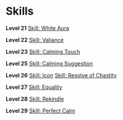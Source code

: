 <!-- TITLE: Sensei -->
<!-- SUBTITLE: Nobility, tranquility and piety all rolled up into one being.  Do not take their benevolent ways for granted however, a Sensei is also a cruel instructor when it comes to pugilism. -->

# Skills

**Level 21**
[Skill: White Aura](white-aura)

**Level 22**
[Skill: Valiance](valiance)

**Level 23**
[Skill: Calming Touch](calming-touch)

**Level 25**
[Skill: Calming Suggestion](calming-suggestion)

**Level 26**
[Skill: Icon](icon)
[Skill: Resolve of Chastity](resolve-of-chastity)

**Level 27**
[Skill: Equality](equality)

**Level 28**
[Skill: Rekindle](rekindle)

**Level 29**
[Skill: Perfect Calm](perfect-calm)